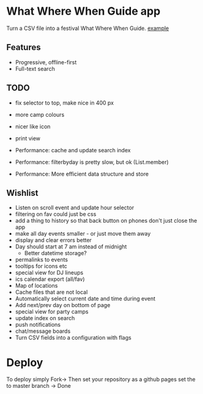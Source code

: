 # What Where When Guide app

Turn a CSV file into a festival What Where When Guide. [example](https://guide.theborderland.se)

## Features
* Progressive, offline-first
* Full-text search

## TODO

* fix selector to top, make nice in 400 px
* more camp colours
* nicer like icon

* print view

* Performance: cache and update search index
* Performance: filterbyday is pretty slow, but ok (List.member)
* Performance: More efficient data structure and store

## Wishlist

* Listen on scroll event and update hour selector 
* filtering on fav could just be css
* add a thing to history so that back button on phones don't just close the app
* make all day events smaller - or just move them away
* display and clear errors better
* Day should start at 7 am instead of midnight
  * Better datetime storage?
* permalinks to events
* tooltips for icons etc
* special view for DJ lineups
* ics calendar export (all/fav)
* Map of locations
* Cache files that are not local
* Automatically select current date and time during event
* Add next/prev day on bottom of page
* special view for party camps
* update index on search
* push notifications
* chat/message boards
* Turn CSV fields into a configuration with flags

# Deploy
To deploy simply Fork-> Then set your repository as a github pages set the to master branch -> Done
